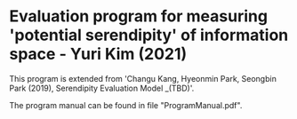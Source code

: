 # Evaluation program for measuring 'potential serendipity' of information space - Yuri Kim (2021)

This program is extended from 'Changu Kang, Hyeonmin Park, Seongbin Park (2019), Serendipity Evaluation Model _(TBD)'.

The program manual can be found in file "ProgramManual.pdf".
